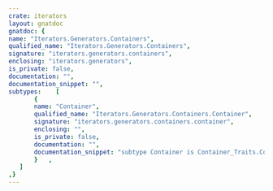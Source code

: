 ```yaml
---
crate: iterators
layout: gnatdoc
gnatdoc: {
name: "Iterators.Generators.Containers",
qualified_name: "Iterators.Generators.Containers",
signature: "iterators.generators.containers",
enclosing: "iterators.generators",
is_private: false,
documentation: "",
documentation_snippet: "",
subtypes:    [
       {
       name: "Container",
       qualified_name: "Iterators.Generators.Containers.Container",
       signature: "iterators.generators.containers.container",
       enclosing: "",
       is_private: false,
       documentation: "",
       documentation_snippet: "subtype Container is Container_Traits.Container;",
       }   ,
   ]
,}
---
```

